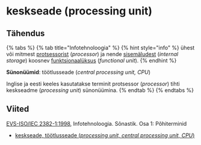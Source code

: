 # keskseade \(processing unit\)

## Tähendus

{% tabs %}
{% tab title="Infotehnoloogia" %}
{% hint style="info" %}
ühest või mitmest [protsessorist](protsessor-processor.md) \(_processor_\) ja nende [sisemäludest](sisemaelu-internal-storage.md) \(_internal storage_\) koosnev [funktsionaalüksus](funktsionaalueksus-functional-unit.md) \(_functional unit_\).
{% endhint %}

**Sünonüümid**: töötlusseade \(_central processing unit, CPU_\)

Inglise ja eesti keeles kasutatakse terminit protsessor \(_processor_\) tihti keskseadme \(_processing unit_\) sünonüümina.
{% endtab %}
{% endtabs %}

## Viited

[EVS-ISO/IEC 2382-1:1998](https://www.evs.ee/et/evs-iso-iec-2382-1-1998), Infotehnoloogia. Sõnastik. Osa 1: Põhiterminid

* [keskseade, töötlusseade \(_processing unit, central processing unit, CPU_\)](https://www.eki.ee/dict/its/index.cgi?Q=D0628943-6C03-1014-88DC-FC5F0DBED45A&F=GUID&C01=1&C02=0&C10=1)

